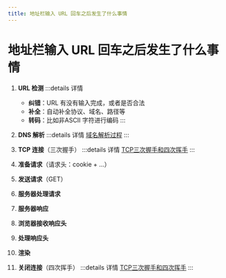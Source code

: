 ```yaml
---
title: 地址栏输入 URL 回车之后发生了什么事情
---
```


# 地址栏输入 URL 回车之后发生了什么事情

1. **URL 检测**
:::details 详情
    - **纠错**：URL 有没有输入完成，或者是否合法
    - **补全**：自动补全协议、域名、路径等
    - **转码**：比如非ASCII 字符进行编码
:::

2. **DNS 解析** 
:::details 详情
[域名解析过程](../网络/域名解析过程.md)
:::

3. **TCP 连接**（三次握手）
:::details 详情
[TCP三次握手和四次挥手](../网络/TCP三次握手和四次挥手.md)
:::

4. **准备请求**（请求头：cookie + ...）
5. **发送请求**（GET）
6. **服务器处理请求**
7. **服务器响应**
8. **浏览器接收响应头**
9. **处理响应头**
10. **渲染**
11. **关闭连接**（四次挥手）
:::details 详情
[TCP三次握手和四次挥手](../网络/TCP三次握手和四次挥手.md)
:::